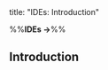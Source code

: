 <frontmatter>
title: "IDEs: Introduction"
</frontmatter>

<link rel="stylesheet" href="{{baseUrl}}/css/textbook.css">

<div class="website-content">

%%**IDEs →**%%

## Introduction

<div id="main">

<include src="what/embed.md" boilerplate  />

</div>

</div>
